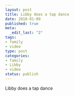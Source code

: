```yaml
--- 
layout: post
title: Libby does a tap dance
date: 2010-01-09
published: true
meta: 
  _edit_last: "2"
tags: 
- family
- video
type: post
categories: 
- family
- Libby
- video
status: publish
---
```

Libby does a tap dance
